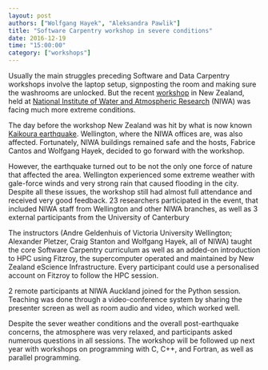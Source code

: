 ```yaml
---
layout: post
authors: ["Wolfgang Hayek", "Aleksandra Pawlik"]
title: "Software Carpentry workshop in severe conditions"
date: 2016-12-19
time: "15:00:00"
category: ["workshops"]
---
```


Usually the main struggles preceding Software and Data Carpentry workshops involve the laptop setup, signposting the room and making sure the washrooms are unlocked. But the recent [workshop](https://tinyendian.github.io/2016-11-15-wellington/) in New Zealand, held at [National Institute of Water and Atmospheric Research](https://www.niwa.co.nz/) (NIWA) was facing much more extreme conditions.

The day before the workshop New Zealand was hit by what is now known [Kaikoura earthquake](https://en.wikipedia.org/wiki/2016_Kaikoura_earthquake). Wellington, where the NIWA offices are, was also affected. Fortunately, NIWA buildings remained safe and the hosts, Fabrice Cantos and Wolfgang Hayek, decided to go forward with the workshop. 

However, the earthquake turned out to be not the only one force of nature that affected the area. Wellington experienced some extreme weather with gale-force winds and very strong rain that caused flooding in the city. Despite all these issues, the workshop still had almost full attendance and received very good feedback. 23 researchers participated in the event, that included NIWA staff from Wellington and other NIWA branches, as well as 3 external participants from the University of Canterbury

The instructors (Andre Geldenhuis of Victoria University Wellington; Alexander Pletzer, Craig Stanton and Wolfgang Hayek, all of NIWA) taught the core Software Carpentry curriculum as well as  an added-on introduction to HPC using Fitzroy, the supercomputer operated and maintained by New Zealand eScience Infrastructure. Every participant could use a personalised account on Fitzroy to follow the HPC session.
 
2 remote participants at NIWA Auckland joined for the Python session. Teaching was done through a video-conference system by sharing the presenter screen as well as room audio and video, which worked well. 

Despite the sever weather conditions and the overall post-earthquake concerns, the atmosphere was very relaxed, and participants asked numerous questions in all sessions.  The workshop will be followed up next year with workshops on programming with C, C++, and Fortran, as well as parallel programming.


